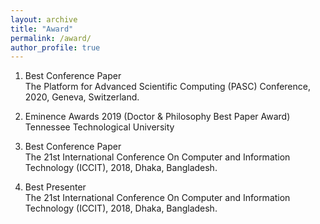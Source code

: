 ```yaml
---
layout: archive
title: "Award"
permalink: /award/
author_profile: true
---
```


1. Best Conference Paper<br/>
The Platform for Advanced Scientific Computing (PASC) Conference, 2020, Geneva, Switzerland.

2. Eminence Awards 2019 (Doctor & Philosophy Best Paper Award)<br/>
Tennessee Technological University

3. Best Conference Paper<br/>
The 21st International Conference On Computer and Information Technology (ICCIT), 2018, Dhaka, Bangladesh.

4. Best Presenter<br/>
The 21st International Conference On Computer and Information Technology (ICCIT), 2018, Dhaka, Bangladesh.
